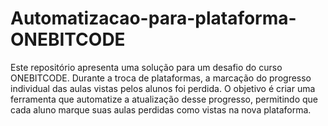 # Automatizacao-para-plataforma-ONEBITCODE
Este repositório apresenta uma solução para um desafio do curso ONEBITCODE. Durante a troca de plataformas, a marcação do progresso individual das aulas vistas pelos alunos foi perdida. O objetivo é criar uma ferramenta que automatize a atualização desse progresso, permitindo que cada aluno marque suas aulas perdidas como vistas na nova plataforma.
